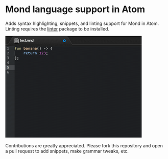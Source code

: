 # Mond language support in Atom

Adds syntax highlighting, snippets, and linting support for Mond in Atom.
Linting requires the [linter](https://atom.io/packages/linter) package to be installed.

![Highlighting, snippets, and linting](https://raw.githubusercontent.com/dajoh/language-mond/master/example.gif)

Contributions are greatly appreciated. Please fork this repository and open a
pull request to add snippets, make grammar tweaks, etc.
